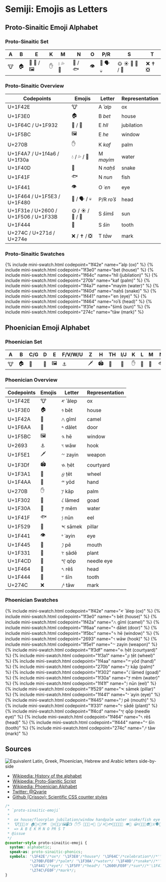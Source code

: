 # Semiji: Emojis as Letters

## Proto-Sinaitic Emoji Alphabet

### Proto-Sinaitic Set

| A	| B	| E	| K	| M	| N	| O	| P/R	| S	| T	|
|---	|---	|---	|---	|---	|---	|---	|---	|---	|---	|
| &#x1f42e;	| &#x1f3e0;	| &#x1f64c; &#x1f932; / &#x1f5bc;	| &#x270b;	| &#x1f4a7; &#x1f4a6; &#x1f30a;	| &#x1f40d;	/ &#x1f41f;	| &#x1f441;	| &#x1f464; &#x1f5e3; &#x1f480;	| &#x1f31e; &#x2600;&#xfe0f; &#x1f506; &#x1f33b;	/ &#x1F444;	| &#x274c; &#x271d;&#xfe0f; &#x274e;	|

### Proto-Sinaitic Overview

| Codepoints	| Emojis	| Letter | Representation |
|-----------	|-------	|-------	|-----------	|
| U+1F42E	| &#x1f42e;	| A _ʾalp_	| ox	|
| U+1F3E0	| &#x1f3e0;	| B _bet_ | house	|
| U+1F64C / U+1F932	| &#x1f64c; / &#x1f932;	| E _hll_	| jubilation	|
| U+1F5BC	| &#x1f5bc;	| E _he_	| window	|
| U+270B	| &#x270b;	| K _kaf_	| palm	|
| U+1F4A7 / U+1f4a6 / U+1f30a	| &#x1f4a7; / &#x1f4a6; / &#x1f30a;	| M _mayim_	| water	|
| U+1F40D	| &#x1f40d;	| N _naḥš_	| snake	|
| U+1F41F	| &#x1f41f;	| N _nun_	| fish	|
| U+1F441	| &#x1f441;	| O _ʿen_	| eye	|
| U+1F464 / U+1F5E3 / U+1F480	| &#x1f464; / &#x1f5e3; / &#x1f480;	| P/R _roʾš_	| head	|
| U+1F31e / U+2600 / U+1F506 / U+1F33B	| &#x1f31e; / &#x2600;&#xfe0f; / &#x1f506; / &#x1f33b;	| S _šimš_	| sun	|
| U+1F444	| &#x1F444;	| S _šin_	| tooth	|
| U+274C / U+271d / U+274e	| &#x274c; / &#x271d;&#xfe0f; / &#x274e;	| T _tāw_	| mark	|

### Proto-Sinaitic Swatches

{% include mini-swatch.html codepoint="1f42e" name="ʾalp (ox)" %}<!-- A -->
{% include mini-swatch.html codepoint="1f3e0" name="bet (house)" %}<!-- B -->
{% include mini-swatch.html codepoint="1f64c" name="hll (jubilation)" %}<!-- E; Unicode 10: 1f932 Palms up Together; 
or: include mini-swatch.html codepoint="1f5bc" name="he (window)" -->
{% include mini-swatch.html codepoint="270b" name="kaf (palm)" %}<!-- of hand; K -->
{% include mini-swatch.html codepoint="1f4a7" name="mayim (water)" %}<!-- water 1f4a6 Droplets, 1f30a Wave, 1f6b0 Tap/Potable Water; M -->
{% include mini-swatch.html codepoint="1f40d" name="naḥš (snake)" %}<!-- N; or: 
include mini-swatch.html codepoint="1f40d" name="nun (fish)" -->
{% include mini-swatch.html codepoint="1f441" name="ʿen (eye)" %}<!-- O -->
{% include mini-swatch.html codepoint="1f464" name="roʾš (head)" %}<!-- P, R; 1f5e3 Speaking Head, 1f5ff Moai, 1f480 Skull -->
{% include mini-swatch.html codepoint="1f31e" name="šimš (sun)" %}<!-- S; 2600 Sun, 1f506 Bright Button, 1f305 Sunrise, 1f304 ~ over Mountains, 1f307 Sunset, 1f33b Sunflower - or: 
include mini-swatch.html codepoint="1f31e" name="šin (tooth)" -->
{% include mini-swatch.html codepoint="274c" name="tāw (mark)" %}<!-- T; 271d latin cross, 274e cross mark button, 2620 Crossbones, 2694 Crossed Swords, 1f38c Crossed Flags; cross -->

## Phoenician Emoji Alphabet

### Phoenician Set

| A	| B	| C/G | D | E	| F/V/W/U | Z | H | TH | I/J | K	| L | M	| N	| X | O | Q	| P/R	| S	| T	|
|---	|---	|---	|---	|---	|---	|---	|---	|---	|---	|---	|---	|---	|---	|---	|---	|---	|---	|---	|---	|
 &#x1f42e;	| &#x1f3e0;	| &#x1f42a;	| &#x1f6aa;	| &#x1f5bc;	| &#x2693;	| &#x1f5e1;	| &#x1f3df;	| &#x1f3a1;	| &#x1f4aa;	| &#x270b;	| &#x1f302;	| &#x1f30a;	| &#x1f41f;	| &#x1f529;	| &#x1f441;	| &#x1f445;	| &#x1f331;	| &#x1f4cd;	| &#x1f464;	| &#x1f444;	| &#x274c;	| 

### Phoenician Overview

| Codepoints	| Emojis	| Letter | Representation |
|-----------	|-------	|-------	|-----------	|
| U+1F42E	| &#x1f42e;	| 𐤀 ʾālep	| ox	|
| U+1F3E0	| &#x1f3e0;	| 𐤁 bēt	| house	|
| U+1F42A	| &#x1f42a;	| 𐤂 gīml	| camel	|
| U+1F6AA	| &#x1f6aa;	| 𐤃 dālet	| door	|
| U+1F5BC	| &#x1f5bc;	| 𐤄 hē	| window	|
| U+2693	| &#x2693;	| 𐤅 wāw	| hook	|
| U+1F5E1	| &#x1f5e1;	| 𐤆 zayin	| weapon	|
| U+1F3Df	| &#x1f3df;	| 𐤇 ḥēt	| courtyard	|
| U+1F3A1	| &#x1f3a1;	| 𐤈 ṭēt	| wheel	|
| U+1F4AA	| &#x1f4aa;	| 𐤉 yōd	| hand	|
| U+270B	| &#x270b;	| 𐤊 kāp	| palm	|
| U+1F302	| &#x1f302;	| 𐤋 lāmed	| goad	|
| U+1F30A	| &#x1f30a;	| 𐤌 mēm	| water	|
| U+1F41F	| &#x1f41f;	| 𐤍 nūn	| eel	|
| U+1F529	| &#x1f529;	| 𐤎 sāmek	| pillar	|
| U+1F441	| &#x1f441;	| 𐤏 ʿayin	| eye	|
| U+1F445	| &#x1f445;	| 𐤐 pē	| mouth	|
| U+1F331	| &#x1f331;	| 𐤑 ṣādē	| plant	|
| U+1F4CD	| &#x1f4cd;	| 𐤒 qōp	| needle eye	|
| U+1F464	| &#x1f464;	| 𐤓 rēš	| head	|
| U+1F444	| &#x1f444;	| 𐤔 šīn	| tooth	|
| U+274C	| &#x274c;	| 𐤕 tāw	| mark	|

### Phoenician Swatches

{% include mini-swatch.html codepoint="1f42e" name="𐤀 ʾālep (ox)" %}<!-- A; bull, cattle head -->
{% include mini-swatch.html codepoint="1f3e0" name="𐤁 bēt (house)" %}<!-- B; floorplan -->
{% include mini-swatch.html codepoint="1f42a" name="𐤂 gīml (camel)" %}<!-- C/G; 1f42b 2-hump/Bactrian Camel; boomerang -->
{% include mini-swatch.html codepoint="1f6aa" name="𐤃 dālet (door)" %}<!-- D; of a tent -->
{% include mini-swatch.html codepoint="1f5bc" name="𐤄 hē (window)" %}<!-- E; actually Framed Picture -->
{% include mini-swatch.html codepoint="2693" name="𐤅 wāw (hook)" %}<!-- actually Anchor, 1f4ce Paperclip, 1f5dc Clamp/Compression, , 1f4de Telephone Receiver, 1f527 Wrench, 26cf Pick, 1f3a3 Fishing Pole, 1f374 Fork and Knife; nail: 1f4cc Pushpin; V, W, U, F, Y -->
{% include mini-swatch.html codepoint="1f5e1" name="𐤆 zayin (weapon)" %}<!-- 1f52b Pistol, 2694 Crossed Swords; manacle, handcuffs; scales 2696 -->
{% include mini-swatch.html codepoint="1f3df" name="𐤇 ḥēt (courtyard)" %}<!-- actually Stadium, 1f3db Classical Building, 1f3f0 European Castle; wall, fence; H, X -->
{% include mini-swatch.html codepoint="1f3a1" name="𐤈 ṭēt (wheel)" %}<!-- actually Ferris Wheel, 2638 Wheel of Dharma, 267f Wheelchair, 1f6b2 Bicycle, spindle -->
{% include mini-swatch.html codepoint="1f4aa" name="𐤉 yōd (hand)" %}<!-- actually Flexed Biceps; arm; I, J -->
{% include mini-swatch.html codepoint="270b" name="𐤊 kāp (palm)" %}<!-- of hand; 1f590 Fingers Splayed, 1f44b Waving; K -->
{% include mini-swatch.html codepoint="1f302" name="𐤋 lāmed (goad)" %}<!-- actually Closed Umbrella, 2602 Umbrella, 2614 Umbrella with Raindrops -->
{% include mini-swatch.html codepoint="1f30a" name="𐤌 mēm (water)" %}<!-- actually Wave, 1f4a7 Drip, 1f4a6 Droplets, 1f6b0 Tap/Potable Water; M -->
{% include mini-swatch.html codepoint="1f41f" name="𐤍 nūn (eel)" %}<!-- fish; 1f420 Tropical Fish, 1f988 Shark, 1f3a3 Fishing Pole, 2653 Pisces; N -->
{% include mini-swatch.html codepoint="1f529" name="𐤎 sāmek (pillar)" %}<!-- support, spine; actually Nut and Bolt, 1f5dc Clamp/Compression; X -->
{% include mini-swatch.html codepoint="1f441" name="𐤏 ʿayin (eye)" %}<!-- eye; O -->
{% include mini-swatch.html codepoint="1f445" name="𐤐 pē (mouth)" %}<!-- actually Tongue, 1f48b Kiss Mark, 1f444 Mouth used for shin; P -->
{% include mini-swatch.html codepoint="1f331" name="𐤑 ṣādē (plant)" %}<!-- actually Seedling; locust: Unicode 10 1F997 Cricket; hunt; 1f3f9 Bow and Arrow -->
{% include mini-swatch.html codepoint="1f4cd" name="𐤒 qōp (needle eye)" %}<!-- actually Round Pushpin; monkey with tail, 1f412; Q -->
{% include mini-swatch.html codepoint="1f464" name="𐤓 rēš (head)" %}<!-- 1f5e3 Speaking Head, 1f5ff Moai, 1f480 Skull; R -->
{% include mini-swatch.html codepoint="1f444" name="𐤔 šīn (tooth)" %}<!-- actually Mouth; S -->
{% include mini-swatch.html codepoint="274c" name="𐤕 tāw (mark)" %}<!-- cross; 271d Latin Cross, 274c Cross Mark, 274e Cross Mark Button, 2620 Crossbones, 2694 Crossed Swords, 1f38c Crossed Flags; T -->

## Sources

![Equivalent Latin, Greek, Phoenician, Hebrew and Arabic letters side-by-side](https://upload.wikimedia.org/wikipedia/commons/thumb/b/b3/Ph%C3%B6nizisch-5Sprachen.svg/300px-Ph%C3%B6nizisch-5Sprachen.svg.png "Side-by-side comparison of the letters of modern descendants of the Phoenician script: Latin, Greek, Hebrew, Arabic")

- [Wikipedia: History of the alphabet](https://en.wikipedia.org/wiki/History_of_the_alphabet#Semitic_alphabet)
- [Wikipedia: Proto-Sianitic Script](https://en.wikipedia.org/wiki/Proto-Sinaitic_script#Development_into_proto-Canaanite)
- [Wikipedia: Phoenician Alphabet](https://en.wikipedia.org/wiki/Phoenician_alphabet#Letter_names)
- [Twitter: @Qvarie](https://twitter.com/qvarie/status/822434723490197504)
- [Github (Crissov): Scientific CSS counter styles](https://github.com/Crissov/css-counters/blob/master/scientific-counter-styles.css)

~~~~ css
/*
 * `proto-sinaitic-emoji`
 *
 *  ox house/floorplan jubilation/window handpalm water snake/fish eye head sun/tooth mark
 *  🐮🐃🐂🐄♉️ 🏠🏡⬆🛐🗺 ️ 🙌☺️🙋👻/🖼🖥📺 ✋🖐 🌊💧💦♒️🚰 🐍/♓️🐠🐟🐡🐬🐳🐋🎣 👁👀 😀☺️👤😺🤖👽💀☠️🗣🗽🗿 🌞☀️/👄😬🤓👹 ✝️❌❎✖️➕
 *  => A B E K M N O PR S T
 * @issue
 */
@counter-style proto-sinaitic-emoji {
  system: alphabetic;
  speak-as: proto-sinaitic-phonics;
  symbols: '\1F42E'/*ox*/ '\1F3E0'/*house*/ '\1F64C'/*celebration*//*'\1F5BC'window*/
           '\270B\FE0F'/*palm*/ '\1F30A'/*water*/ '\1F40D'/*snake*//*'\1F41F'fish*/
           '\1F441'/*eye*/ '\1F5FF'/*head*/ '\2600\FE0F'/*sun*//*'\1F479'mouth*/
           '\274C\FE0F'/*mark*/;
}
~~~~
